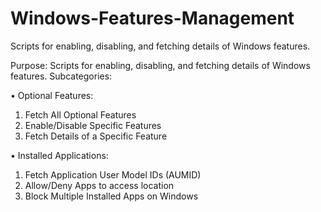 # Windows-Features-Management
Scripts for enabling, disabling, and fetching details of Windows features.

Purpose: Scripts for enabling, disabling, and fetching details of Windows features.
Subcategories:

•	Optional Features:
1.	Fetch All Optional Features
2.	Enable/Disable Specific Features
3.	Fetch Details of a Specific Feature
   
•	Installed Applications:
1.	Fetch Application User Model IDs (AUMID)
2.	Allow/Deny Apps to access location
3.	Block Multiple Installed Apps on Windows

